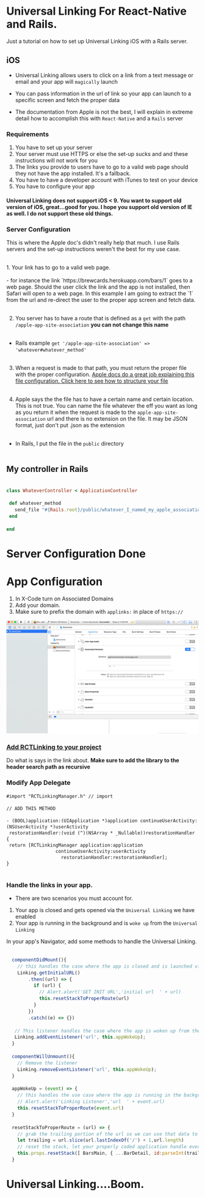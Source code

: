 # Universal Linking For React-Native and Rails.
Just a tutorial on how to set up Universal Linking iOS with a Rails server.

## iOS
- Universal Linking allows users to click on a link from a text message or email and your app will `magically` launch

- You can pass information in the url of link so your app can launch to a specific screen and fetch the proper data

- The documentation from Apple is not the best, I will explain in extreme detail how to accomplish this with `React-Native` and a `Rails` server

### Requirements

1.  You have to set up your server
2.  Your server must use HTTPS or else the set-up sucks and and these instructions will not work for you
2.  The links you provide to users have to go to a valid web page should they not have the app installed.  It's a fallback.
3.  You have to have a developer account with iTunes to test on your device
4.  You have to configure your app

#### Universal Linking does not support iOS < 9.  You want to support old version of iOS, great...good for you.  I hope you support old version of IE as well.  I do not support these old things.

### Server Configuration

This is where the Apple doc's didn't really help that much.  I use Rails servers and the set-up instructions weren't the best for my use case.

<br>
1.  Your link has to go to a valid web page. <br><br>
  - for instance the link `https://brewcards.herokuapp.com/bars/1` goes to a web page.  Should the user click the link and the app is not installed, then Safari will open to a web page.  In this example I am going to extract the `1` from the url and re-direct the user to the proper app screen and fetch data.<br><br>

2.  You server has to have a route that is defined as a `get` with the path `/apple-app-site-association`  **you can not change this name**<br><br>
  -  Rails example `get '/apple-app-site-association' => 'whatever#whatever_method'` <br><br>

3.  When a request is made to that path, you must return the proper file with the proper configuration. <a href="https://developer.apple.com/library/content/documentation/General/Conceptual/AppSearch/UniversalLinks.html#//apple_ref/doc/uid/TP40016308-CH12-SW1">Apple docs do a great job explaining this file configuration.  Click here to see how to structure your file</a>    <br><br>

4.  Apple says the the file has to have a certain name and certain location.  This is not true.  You can name the file whatever the eff you want as long as you return it when the request is made to the `apple-app-site-association` url and there is no extension on the file.  It may be JSON format, just don't put .json as the extension<br><br>
  - In Rails, I put the file in the `public` directory<br><br>


## My controller in Rails


```ruby

class WhateverController < ApplicationController

 def whatever_method
   send_file "#{Rails.root}/public/whatever_I_named_my_apple_association_file_with_no_extension", {:type => "application/json"}
 end

end

```  

# Server Configuration Done

# App Configuration

1.  In X-Code turn on Associated Domains
2.  Add your domain.
3.  Make sure to prefix the domain with `applinks:` in place of `https://`

![screenshot](./assets/exone.png)

### <a href="https://facebook.github.io/react-native/docs/linking-libraries-ios.html#manual-linking">Add RCTLinking to your project</a>
Do what is says in the link about. **Make sure to add the library to the header search path as recursive**


### Modify App Delegate

```objc
#import "RCTLinkingManager.h" // import

// ADD THIS METHOD

- (BOOL)application:(UIApplication *)application continueUserActivity:(NSUserActivity *)userActivity
 restorationHandler:(void (^)(NSArray * _Nullable))restorationHandler
{
 return [RCTLinkingManager application:application
                  continueUserActivity:userActivity
                    restorationHandler:restorationHandler];
}


```

### Handle the links in your app.

-  There are two scenarios you must account for.
1.  Your app is closed and gets opened via the `Universal Linking` we have enabled
2.  Your app is running in the background and is `woke up` from the `Universal Linking`

In your app's Navigator, add some methods to handle the Universal Linking.

```js

  componentDidMount(){
    // this handles the case where the app is closed and is launched via Universal Linking.
    Linking.getInitialURL()
        .then((url) => {
          if (url) {
            // Alert.alert('GET INIT URL','initial url  ' + url)
            this.resetStackToProperRoute(url)
          }
        })
        .catch((e) => {})

   // This listener handles the case where the app is woken up from the Universal Linking
   Linking.addEventListener('url', this.appWokeUp);
  }

  componentWillUnmount(){
    // Remove the listener
    Linking.removeEventListener('url', this.appWokeUp);
  }

  appWokeUp = (event) => {
    // this handles the use case where the app is running in the background and is activated by universal linking...
    // Alert.alert('Linking Listener','url  ' + event.url)
    this.resetStackToProperRoute(event.url)
  }

  resetStackToProperRoute = (url) => {
    // grab the trailing portion of the url so we can use that data to fetch proper information from the server
    let trailing = url.slice(url.lastIndexOf('/') + 1,url.length)
    // reset the stack, let your properly coded application handle everything and populate everthing.
    this.props.resetStack([ BarsMain, { ...BarDetail, id:parseInt(trailing) } ])
  }
```


# Universal Linking....Boom.
